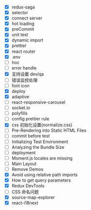 - [x] redux-saga
- [x] selector
- [x] connect server
- [x] hot loading
- [x] preCommit
- [x] unit test
- [x] dynamic import
- [x] prettier
- [x] react router
- [x] .env
- [ ] hoc
- [ ] error handle
- [x] 支持设置 dev/qa
- [ ] 错误监控处理
- [ ] font icon
- [x] deploy
- [x] adaptive
- [ ] react-responsive-carousel
- [ ] socket.io
- [ ] polyfills
- [ ] config prettier rule
- [x] css 初始化设置(normalize.css)
- [ ] Pre-Rendering into Static HTML Files
- [ ] commit before test
- [ ] Initializing Test Environment
- [ ] Analyzing the Bundle Size
- [ ] deployment
- [ ] Moment.js locales are missing
- [ ] Main Layout
- [ ] Remove Demos
- [x] Avoid using relative path imports
- [x] How to get query parameters
- [x] Redux DevTools
- [ ] CSS 命名问题
- [x] source-map-explorer
- [x] react-i18next
